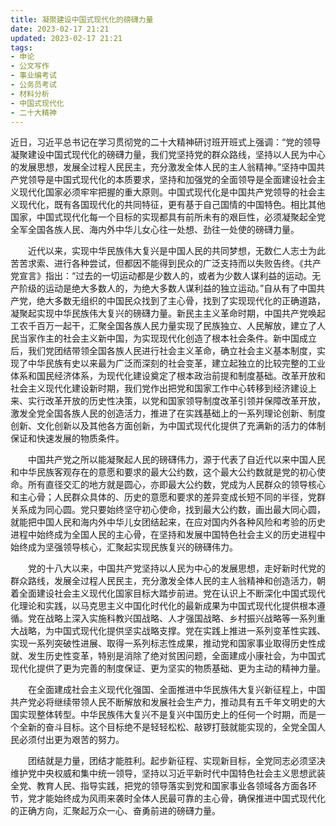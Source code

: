 ```yaml
---
title: 凝聚建设中国式现代化的磅礴力量
date: 2023-02-17 21:21
updated: 2023-02-17 21:21
tags:
- 申论
- 公文写作
- 事业编考试
- 公务员考试
- 材料分析
- 中国式现代化
- 二十大精神
---
```

近日，习近平总书记在学习贯彻党的二十大精神研讨班开班式上强调：“党的领导凝聚建设中国式现代化的磅礴力量，我们党坚持党的群众路线，坚持以人民为中心的发展思想，发展全过程人民民主，充分激发全体人民的主人翁精神。”坚持中国共产党领导是中国式现代化的本质要求，坚持和加强党的全面领导是全面建设社会主义现代化国家必须牢牢把握的重大原则。中国式现代化是中国共产党领导的社会主义现代化，既有各国现代化的共同特征，更有基于自己国情的中国特色。相比其他国家，中国式现代化每一个目标的实现都具有前所未有的艰巨性，必须凝聚起全党全军全国各族人民、海内外中华儿女心往一处想、劲往一处使的磅礴力量。

  近代以来，实现中华民族伟大复兴是中国人民的共同梦想，无数仁人志士为此苦苦求索、进行各种尝试，但都因不能得到民众的广泛支持而以失败告终。《共产党宣言》指出：“过去的一切运动都是少数人的，或者为少数人谋利益的运动。无产阶级的运动是绝大多数人的，为绝大多数人谋利益的独立运动。”自从有了中国共产党，绝大多数无组织的中国民众找到了主心骨，找到了实现现代化的正确道路，凝聚起实现中华民族伟大复兴的磅礴力量。新民主主义革命时期，中国共产党唤起工农千百万一起干，汇聚全国各族人民力量实现了民族独立、人民解放，建立了人民当家作主的社会主义新中国，为实现现代化创造了根本社会条件。新中国成立后，我们党团结带领全国各族人民进行社会主义革命，确立社会主义基本制度，实现了中华民族有史以来最为广泛而深刻的社会变革，建立起独立的比较完整的工业体系和国民经济体系，为现代化建设奠定了根本政治前提和制度基础。改革开放和社会主义现代化建设新时期，我们党作出把党和国家工作中心转移到经济建设上来、实行改革开放的历史性决策，以党和国家领导制度改革引领并保障改革开放，激发全党全国各族人民的创造活力，推进了在实践基础上的一系列理论创新、制度创新、文化创新以及其他各方面创新，为中国式现代化提供了充满新的活力的体制保证和快速发展的物质条件。

  中国共产党之所以能凝聚起人民的磅礴伟力，源于代表了自近代以来中国人民和中华民族客观存在的意愿和要求的最大公约数，这个最大公约数就是党的初心使命。所有直径交汇的地方就是圆心，亦即最大公约数，党成为人民群众的领导核心和主心骨；人民群众具体的、历史的意愿和要求的差异变成长短不同的半径，党群关系成为同心圆。党只要始终坚守初心使命，找到最大公约数，画出最大同心圆，就能把中国人民和海内外中华儿女团结起来，在应对国内外各种风险和考验的历史进程中始终成为全国人民的主心骨，在坚持和发展中国特色社会主义的历史进程中始终成为坚强领导核心，汇聚起实现民族复兴的磅礴伟力。

  党的十八大以来，中国共产党坚持以人民为中心的发展思想，走好新时代党的群众路线，发展全过程人民民主，充分激发全体人民的主人翁精神和创造活力，朝着全面建设社会主义现代化国家目标大踏步前进。党在认识上不断深化中国式现代化理论和实践，以马克思主义中国化时代化的最新成果为中国式现代化提供根本遵循。党在战略上深入实施科教兴国战略、人才强国战略、乡村振兴战略等一系列重大战略，为中国式现代化提供坚实战略支撑。党在实践上推进一系列变革性实践、实现一系列突破性进展、取得一系列标志性成果，推动党和国家事业取得历史性成就、发生历史性变革，特别是消除了绝对贫困问题，全面建成小康社会，为中国式现代化提供了更为完善的制度保证、更为坚实的物质基础、更为主动的精神力量。

  在全面建成社会主义现代化强国、全面推进中华民族伟大复兴新征程上，中国共产党必将继续带领人民不断解放和发展社会生产力，推动具有五千年文明史的大国实现整体转型。中华民族伟大复兴不是复兴中国历史上的任何一个时期，而是一个全新的奋斗目标。这个目标绝不是轻轻松松、敲锣打鼓就能实现的，全党全国人民必须付出更为艰苦的努力。

  团结就是力量，团结才能胜利。起步新征程、实现新目标，全党同志必须坚决维护党中央权威和集中统一领导，坚持以习近平新时代中国特色社会主义思想武装全党、教育人民、指导实践，把党的领导落实到党和国家事业各领域各方面各环节，党才能始终成为风雨来袭时全体人民最可靠的主心骨，确保推进中国式现代化的正确方向，汇聚起万众一心、奋勇前进的磅礴力量。